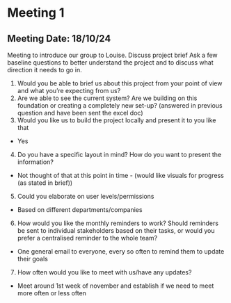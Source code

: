 # Meeting 1

## Meeting Date: 18/10/24

Meeting to introduce our group to Louise.
Discuss project brief
Ask a few baseline questions to better understand the project and to discuss what direction it needs to go in. 

1. Would you be able to brief us about this project from your point of view and what you’re expecting from us? 
2. Are we able to see the current system? Are we building on this foundation or creating a completely new set-up? (answered in previous question and have been sent the excel doc)
3. Would you like us to build the project locally and present it to you like that  
- Yes
4. Do you have a specific layout in mind? How do you want to present the information?
- Not thought of that at this point in time - (would like visuals for progress (as stated in brief))
5. Could you elaborate on user levels/permissions
- Based on different departments/companies
6. How would you like the monthly reminders to work? Should reminders be sent to individual stakeholders based on their tasks, or would you prefer a centralised reminder to the whole team?
- One general email to everyone, every so often to remind them to update their goals
7. How often would you like to meet with us/have any updates?
- Meet around 1st week of november and establish if we need to meet more often or less often

